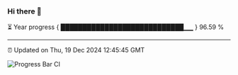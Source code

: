 ### Hi there 👋

⏳ Year progress { ████████████████████████████▁▁ } 96.59 %

---

⏰ Updated on Thu, 19 Dec 2024 12:45:45 GMT

![Progress Bar CI](https://github.com/ZhaoGui/ZhaoGui/workflows/Progress%20Bar%20CI/badge.svg)
